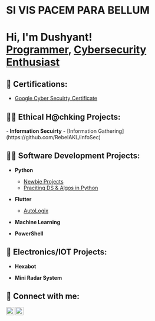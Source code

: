<h1>SI VIS PACEM PARA BELLUM</h1>

<h1>Hi, I'm Dushyant! <br/><a href="https://github.com/RebelAKL">Programmer</a>, <a href="https://www.linkedin.com/in/dushyant--kaushal/">Cybersecurity Enthusiast</a>

<h2>📜 Certifications:</h2>

 - [Google Cyber Secuirty Certificate](https://github.com/RebelAKL/Projects-in-Python-Newbie) 

<h2>👨‍💻 Ethical H@chking Projects:</h2>
-<b> Information Secuirty</b>
  - [Information Gathering](https://github.com/RebelAKL/InfoSec)
   

<h2>👨‍💻 Software Development Projects:</h2>

- <b>Python</b>
  - [Newbie Projects](https://github.com/RebelAKL/Projects-in-Python-Newbie)
  - [Praciting DS & Algos in Python](https://github.com/joshmadakor1/Algorithms-Practice)
- <b>Flutter</b>
  - [AutoLogix](https://github.com/RebelAKL/AutoLogix) <b>

- <b>Machine Learning</b>


- <b>PowerShell</b>


<h2>🔭 Electronics/IOT Projects:</h2>

- <b>Hexabot</b>

- <b>Mini Radar System</b>


<h2> 🤳 Connect with me:</h2>

[<img align="left" alt="JoshMadakor | LinkedIn" width="22px" src="https://cdn.jsdelivr.net/npm/simple-icons@v3/icons/linkedin.svg" />][linkedin]
[<img align="left" alt="JoshMadakor | Instagram" width="22px" src="https://cdn.jsdelivr.net/npm/simple-icons@v3/icons/instagram.svg" />][instagram]



[instagram]: https://www.instagram.com/unabdriged/
[linkedin]: https://www.linkedin.com/in/dushyant--kaushal/

<!--


- 🔭 I’m currently working on ...
- 🌱 I’m currently learning ...
- 👯 I’m looking to collaborate on ...
- 🤔 I’m looking for help with ...
- 💬 Ask me about ...
- 📫 How to reach me: ...
- 😄 Pronouns: ...
- ⚡ Fun fact: ...
-->
